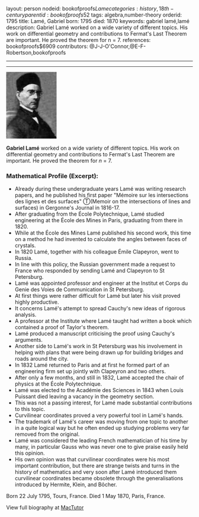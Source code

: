 layout: person
nodeid: bookofproofs$Lame
categories: history,18th-century
parentid: bookofproofs$52
tags: algebra,number-theory
orderid: 1795
title: Lamé, Gabriel
born: 1795
died: 1870
keywords: gabriel lamé,lamé
description: Gabriel Lamé worked on a wide variety of different topics. His work on differential geometry and contributions to Fermat's Last Theorem are important. He proved the theorem for n = 7.
references: bookofproofs$6909
contributors: @J-J-O'Connor,@E-F-Robertson,bookofproofs

---



---

![Lame.jpg](https://github.com/bookofproofs/bookofproofs.github.io/blob/main/_sources/_assets/images/portraits/Lame.jpg?raw=true)

**Gabriel Lamé** worked on a wide variety of different topics. His work on differential geometry and contributions to Fermat's Last Theorem are important. He proved the theorem for _n_ = 7.

### Mathematical Profile (Excerpt):
* Already during these undergraduate years Lamé was writing research papers, and he published his first paper "Mémoire sur les intersections des lignes et des surfaces" Ⓣ(Memoir on the intersections of lines and surfaces) in Gergonne's Journal in 1816-17.
* After graduating from the École Polytechnique, Lamé studied engineering at the École des Mines in Paris, graduating from there in 1820.
* While at the École des Mines Lamé published his second work, this time on a method he had invented to calculate the angles between faces of crystals.
* In 1820 Lamé, together with his colleague Émile Clapeyron, went to Russia.
* In line with this policy, the Russian government made a request to France who responded by sending Lamé and Clapeyron to St Petersburg.
* Lamé was appointed professor and engineer at the Institut et Corps du Genie des Voies de Communication in St Petersburg.
* At first things were rather difficult for Lamé but later his visit proved highly productive.
* It concerns Lamé's attempt to spread Cauchy's new ideas of rigorous analysis.
* A professor at the Institute where Lamé taught had written a book which contained a proof of Taylor's theorem.
* Lamé produced a manuscript criticising the proof using Cauchy's arguments.
* Another side to Lamé's work in St Petersburg was his involvement in helping with plans that were being drawn up for building bridges and roads around the city.
* In 1832 Lamé returned to Paris and at first he formed part of an engineering firm set up jointly with Clapeyron and two others.
* After only a few months, and still in 1832, Lamé accepted the chair of physics at the École Polytechnique.
* Lamé was elected to the Académie des Sciences in 1843 when Louis Puissant died leaving a vacancy in the geometry section.
* This was not a passing interest, for Lamé made substantial contributions to this topic.
* Curvilinear coordinates proved a very powerful tool in Lamé's hands.
* The trademark of Lamé's career was moving from one topic to another in a quite logical way but he often ended up studying problems very far removed from the original.
* Lamé was considered the leading French mathematician of his time by many, in particular Gauss who was never one to give praise easily held this opinion.
* His own opinion was that curvilinear coordinates were his most important contribution, but there are strange twists and turns in the history of mathematics and very soon after Lamé introduced them curvilinear coordinates became obsolete through the generalisations introduced by Hermite, Klein, and Bôcher.

Born 22 July 1795, Tours, France. Died 1 May 1870, Paris, France.

View full biography at [MacTutor](https://mathshistory.st-andrews.ac.uk/Biographies/Lame/)
